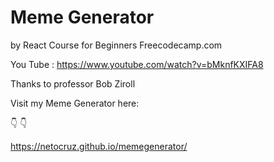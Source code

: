 # Meme Generator


by React Course for Beginners Freecodecamp.com

You Tube : https://www.youtube.com/watch?v=bMknfKXIFA8

Thanks to professor Bob Ziroll

Visit my Meme Generator here:

:point_down: :point_down:

https://netocruz.github.io/memegenerator/
